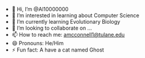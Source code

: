 - 👋 Hi, I’m @Al10000000
- 👀 I’m interested in learning about Computer Science
- 🌱 I’m currently learning Evolutionary Biology
- 💞️ I’m looking to collaborate on ...
- 📫 How to reach me: amcconnell1@tulane.edu
- 😄 Pronouns: He/Him
- ⚡ Fun fact: A have a cat named Ghost

<!---
Al10000000/Al10000000 is a ✨ special ✨ repository because its `README.md` (this file) appears on your GitHub profile.
You can click the Preview link to take a look at your changes.
--->
